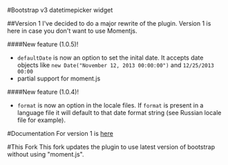 #Bootstrap v3 datetimepicker widget

##Version 1
I've decided to do a major rewrite of the plugin. Version 1 is here in case you don't want to use Momentjs.

####New feature (1.0.5)!
* `defaultDate` is now an option to set the inital date. It accepts date objects like `new Date("November 12, 2013 00:00:00")` and `12/25/2013 00:00`
* partial support for moment.js

####New feature (1.0.4)!
* `format` is now an option in the locale files. If `format` is present in a language file it will default to that date format string (see Russian locale file for example). 

#Documentation 
For version 1 is [here](http://eonasdan.github.io/bootstrap-datetimepicker/version1/)

#This Fork
This fork updates the plugin to use latest version of bootstrap without using "moment.js".
